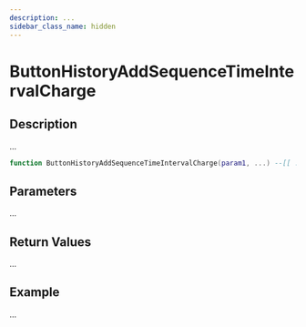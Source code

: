 ```yaml
---
description: ...
sidebar_class_name: hidden
---
```


# ButtonHistoryAddSequenceTimeIntervalCharge

## Description

...

```lua
function ButtonHistoryAddSequenceTimeIntervalCharge(param1, ...) --[[ ... ]] end
```

## Parameters

...

## Return Values

...

## Example

...

